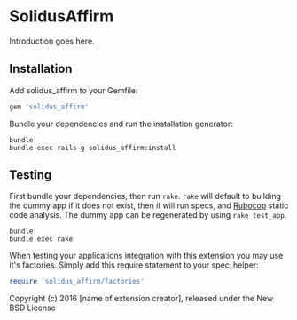 SolidusAffirm
=============

Introduction goes here.

Installation
------------

Add solidus_affirm to your Gemfile:

```ruby
gem 'solidus_affirm'
```

Bundle your dependencies and run the installation generator:

```shell
bundle
bundle exec rails g solidus_affirm:install
```

Testing
-------

First bundle your dependencies, then run `rake`. `rake` will default to building the dummy app if it does not exist, then it will run specs, and [Rubocop](https://github.com/bbatsov/rubocop) static code analysis. The dummy app can be regenerated by using `rake test_app`.

```shell
bundle
bundle exec rake
```

When testing your applications integration with this extension you may use it's factories.
Simply add this require statement to your spec_helper:

```ruby
require 'solidus_affirm/factories'
```

Copyright (c) 2016 [name of extension creator], released under the New BSD License
